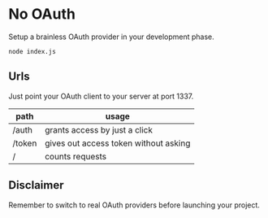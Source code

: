# No OAuth

Setup a brainless OAuth provider in your development phase.

    node index.js
    
## Urls

Just point your OAuth client to your server at port 1337.

| path | usage |
| --- | --- |
|/auth | grants access by just a click |
|/token| gives out access token without asking |
|/| counts requests|

## Disclaimer

Remember to switch to real OAuth providers before launching your project.
